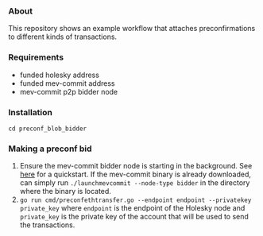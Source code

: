 
### About
This repository shows an example workflow that attaches preconfirmations to different kinds of transactions.

### Requirements
- funded holesky address
- funded mev-commit address
- mev-commit p2p bidder node 

### Installation
```git clone https://github.com/your-repository/preconf_blob_bidder.git
cd preconf_blob_bidder
```


### Making a preconf bid
1. Ensure the mev-commit bidder node is starting in the background. See [here](https://docs.primev.xyz/get-started/quickstart) for a quickstart. If the mev-commit binary is already downloaded, can simply run `./launchmevcommit --node-type bidder` in the directory where the binary is located.
2. `go run cmd/preconfethtransfer.go --endpoint endpoint --privatekey private_key` where `endpoint` is the endpoint of the Holesky node and `private_key` is the private key of the account that will be used to send the transactions.



